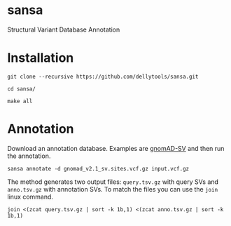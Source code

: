 # sansa
Structural Variant Database Annotation

# Installation

`git clone --recursive https://github.com/dellytools/sansa.git`

`cd sansa/`

`make all`

# Annotation

Download an annotation database. Examples are [gnomAD-SV](https://gnomad.broadinstitute.org/) and then run the annotation.

`sansa annotate -d gnomad_v2.1_sv.sites.vcf.gz input.vcf.gz`

The method generates two output files: `query.tsv.gz` with query SVs and `anno.tsv.gz` with annotation SVs. To match the files you can use the `join` linux command.

`join <(zcat query.tsv.gz | sort -k 1b,1) <(zcat anno.tsv.gz | sort -k 1b,1)`
